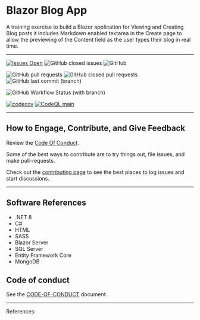# Blazor Blog App

A training exercise to build a Blazor application for Viewing and Creating Blog posts it includes Markdown enabled textarea in the Create page to allow the previewing of the Content field as the user types their blog in real time.

****

[![Issues Open](https://img.shields.io/github/issues/mpaulosky/mpaulosky_BlogAppV3.svg?style=flatsquare&logo=github&label=Open%20Issues)](https://github.com/mpaulosky/mpaulosky_BlogApp/issues)
![GitHub closed issues](https://img.shields.io/github/issues-closed/mpaulosky/mpaulosky_BlogAppV3?logo=github)
![GitHub](https://img.shields.io/github/license/mpaulosky/mpaulosky_BlogAppV3?logo=github)

![GitHub pull requests](https://img.shields.io/github/issues-pr/mpaulosky/mpaulosky_BlogAppV3?label=pull%20requests%20main&logo=github)
![GitHub closed pull requests](https://img.shields.io/github/issues-pr-closed/mpaulosky/mpaulosky_BlogAppV3?logo=github)
![GitHub last commit (branch)](https://img.shields.io/github/last-commit/mpaulosky/mpaulosky_BlogAppV3/main?label=last%20commit%20main&logo=github)

![GitHub Workflow Status (with branch)](https://img.shields.io/github/actions/workflow/status/mpaulosky/mpaulosky_BlogAppV3/dotnet.yml?branch=main&label=Build%20%26%20Test%20main&logo=github)

[![codecov](https://codecov.io/gh/mpaulosky/mpaulosky_BlogAppV3/branch/main/graph/badge.svg)](https://codecov.io/gh/mpaulosky/mpaulosky_BlogAppV3)
[![CodeQL main](https://github.com/mpaulosky/mpaulosky_BlogAppV3/actions/workflows/github-code-scanning/codeql/badge.svg?branch=main)](https://github.com/mpaulosky/mpaulosky_BlogAppV3/actions/workflows/github-code-scanning/codeql?branch=main)

****

## How to Engage, Contribute, and Give Feedback

Review the [Code Of Conduct](./CODE_OF_CONDUCT.md).

Some of the best ways to contribute are to try things out, file issues, and make pull-requests.

Check out the [contributing page](./CONTRIBUTING.md) to see the best places to log issues and start discussions.

****

## Software References

* .NET 8
* C#
* HTML
* SASS
* Blazor Server
* SQL Server
* Entity Framework Core
* MongoDB

## Code of conduct

See the [CODE-OF-CONDUCT](./CODE_OF_CONDUCT.md) document.

****

References:
